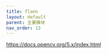 ```yaml
---
title: flann
layout: default
parent: 主要模块
nav_order: 13
---
```


https://docs.opencv.org/5.x/index.html